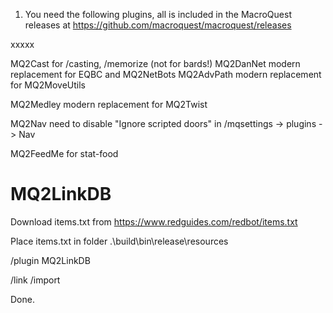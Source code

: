 1. You need the following plugins, all is included in the MacroQuest releases at https://github.com/macroquest/macroquest/releases

xxxxx

MQ2Cast     for /casting, /memorize (not for bards!)
MQ2DanNet   modern replacement for EQBC and MQ2NetBots
MQ2AdvPath  modern replacement for MQ2MoveUtils

MQ2Medley   modern replacement for MQ2Twist

MQ2Nav      need to disable "Ignore scripted doors" in /mqsettings -> plugins -> Nav


MQ2FeedMe   for stat-food



# MQ2LinkDB

Download items.txt from https://www.redguides.com/redbot/items.txt

Place items.txt in folder .\build\bin\release\resources

/plugin MQ2LinkDB

/link /import

Done.
